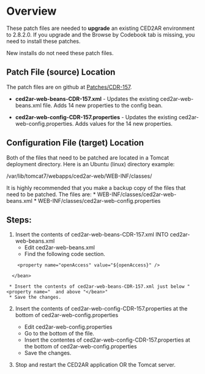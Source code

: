 # Overview

These patch files are needed to **upgrade** an existing CED2AR environment to 2.8.2.0.  If you upgrade and the Browse by Codebook tab is missing, you need to install these patches.

New installs do not need these patch files.

## Patch File (source) Location

The patch files are on github at [Patches/CDR-157](https://github.com/ncrncornell/ced2ar/tree/master/Patches/CDR-157).

* **ced2ar-web-beans-CDR-157.xml** - Updates the existing ced2ar-web-beans.xml file.  Adds 14 new properties to the config bean.

* **ced2ar-web-config-CDR-157.properties** - Updates the existing ced2ar-web-config.properties.  Adds values for the 14 new properties.

## Configuration File (target) Location

Both of the files that need to be patched are located in a Tomcat deployment directory.  Here is an Ubuntu (linux) directory example:

  /var/lib/tomcat7/webapps/ced2ar-web/WEB-INF/classes/

It is highly recommended that you make a backup copy of the files that need to be patched.  The files are:
     * WEB-INF/classes/ced2ar-web-beans.xml
     * WEB-INF/classes/ced2ar-web-config.properties

## Steps:
1. Insert the contents of ced2ar-web-beans-CDR-157.xml INTO ced2ar-web-beans.xml
     * Edit ced2ar-web-beans.xml
     * Find the following code section.
```
    <property name="openAccess" value="${openAccess}" />

  </bean>
```
     * Insert the contents of ced2ar-web-beans-CDR-157.xml just below "<property name="  and above "</bean>"
     * Save the changes.

2. Insert the contents of ced2ar-web-config-CDR-157.properties at the bottom of ced2ar-web-config.properties
     * Edit ced2ar-web-config.properties 
     * Go to the bottom of the file.
     * Insert the contentes of ced2ar-web-config-CDR-157.properties at the bottom of ced2ar-web-config.properties 
     * Save the changes.

3. Stop and restart the CED2AR application OR the Tomcat server.

